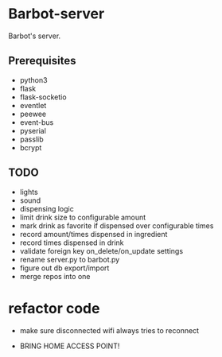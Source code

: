 # Barbot-server
Barbot's server.

## Prerequisites
* python3
* flask
* flask-socketio
* eventlet
* peewee
* event-bus
* pyserial
* passlib
* bcrypt

## TODO
* lights
* sound
* dispensing logic
* limit drink size to configurable amount
* mark drink as favorite if dispensed over configurable times
* record amount/times dispensed in ingredient
* record times dispensed in drink
* validate foreign key on_delete/on_update settings
* rename server.py to barbot.py
* figure out db export/import
* merge repos into one
# refactor code

* make sure disconnected wifi always tries to reconnect

* BRING HOME ACCESS POINT!
